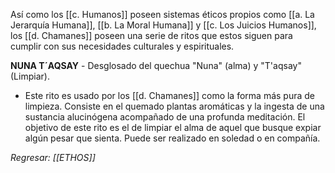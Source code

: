 Así como los [[c. Humanos]] poseen sistemas éticos propios como [[a. La Jerarquía Humana]], [[b. La Moral Humana]] y [[c. Los Juicios Humanos]], los [[d. Chamanes]] poseen una serie de ritos que estos siguen para cumplir con sus necesidades culturales y espirituales.

**NUNA T´AQSAY** - Desglosado del quechua "Nuna" (alma) y "T'aqsay" (Limpiar). 
- Este rito es usado por los [[d. Chamanes]] como la forma más pura de limpieza. Consiste en el quemado plantas aromáticas y la ingesta de una sustancia alucinógena acompañado de una profunda meditación. El objetivo de este rito es el de limpiar el alma de aquel que busque expiar algún pesar que sienta. Puede ser realizado en soledad o en compañía.

*Regresar: [[ETHOS]]*